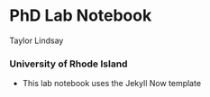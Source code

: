 
# PhD Lab Notebook
Taylor Lindsay 
### University of Rhode Island 


* This lab notebook uses the Jekyll Now template
